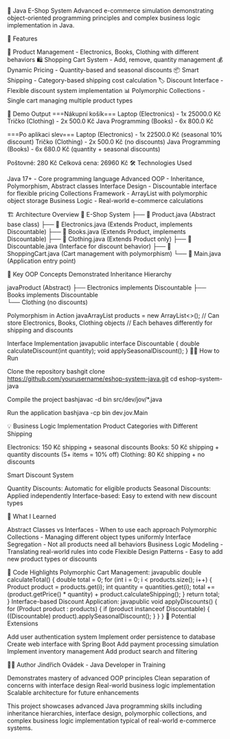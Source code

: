 🛒 Java E-Shop System
Advanced e-commerce simulation demonstrating object-oriented programming principles and complex business logic implementation in Java.

🚀 Features

🏪 Product Management - Electronics, Books, Clothing with different behaviors
🛍️ Shopping Cart System - Add, remove, quantity management
💰 Dynamic Pricing - Quantity-based and seasonal discounts
📦 Smart Shipping - Category-based shipping cost calculation
🏷️ Discount Interface - Flexible discount system implementation
📊 Polymorphic Collections - Single cart managing multiple product types

📸 Demo Output
===Nákupní košík===
Laptop (Electronics) - 1x 25000.0 Kč
Tričko (Clothing) - 2x 500.0 Kč
Java Programming (Books) - 6x 800.0 Kč

===Po aplikaci slev===
Laptop (Electronics) - 1x 22500.0 Kč (seasonal 10% discount)
Tričko (Clothing) - 2x 500.0 Kč (no discounts)
Java Programming (Books) - 6x 680.0 Kč (quantity + seasonal discounts)

Poštovné: 280 Kč
Celková cena: 26960 Kč
🛠️ Technologies Used

Java 17+ - Core programming language
Advanced OOP - Inheritance, Polymorphism, Abstract classes
Interface Design - Discountable interface for flexible pricing
Collections Framework - ArrayList with polymorphic object storage
Business Logic - Real-world e-commerce calculations

🏗️ Architecture Overview
📁 E-Shop System
├── 📄 Product.java (Abstract base class)
├── 📄 Electronics.java (Extends Product, implements Discountable)
├── 📄 Books.java (Extends Product, implements Discountable)
├── 📄 Clothing.java (Extends Product only)
├── 📄 Discountable.java (Interface for discount behavior)
├── 📄 ShoppingCart.java (Cart management with polymorphism)
└── 📄 Main.java (Application entry point)

🎯 Key OOP Concepts Demonstrated
Inheritance Hierarchy

javaProduct (Abstract)
├── Electronics implements Discountable
├── Books implements Discountable  
└── Clothing (no discounts)

Polymorphism in Action
javaArrayList<Product> products = new ArrayList<>();
// Can store Electronics, Books, Clothing objects
// Each behaves differently for shipping and discounts

Interface Implementation
javapublic interface Discountable {
    double calculateDiscount(int quantity);
    void applySeasonalDiscount();
}
🏃‍♂️ How to Run

Clone the repository
bashgit clone https://github.com/yourusername/eshop-system-java.git
cd eshop-system-java

Compile the project
bashjavac -d bin src/dev/jov/*.java

Run the application
bashjava -cp bin dev.jov.Main


💡 Business Logic Implementation
Product Categories with Different Shipping

Electronics: 150 Kč shipping + seasonal discounts
Books: 50 Kč shipping + quantity discounts (5+ items = 10% off)
Clothing: 80 Kč shipping + no discounts

Smart Discount System

Quantity Discounts: Automatic for eligible products
Seasonal Discounts: Applied independently
Interface-based: Easy to extend with new discount types

🧠 What I Learned

Abstract Classes vs Interfaces - When to use each approach
Polymorphic Collections - Managing different object types uniformly
Interface Segregation - Not all products need all behaviors
Business Logic Modeling - Translating real-world rules into code
Flexible Design Patterns - Easy to add new product types or discounts

🔧 Code Highlights
Polymorphic Cart Management:
javapublic double calculateTotal() {
    double total = 0;
    for (int i = 0; i < products.size(); i++) {
        Product product = products.get(i);
        int quantity = quantities.get(i);
        total += (product.getPrice() * quantity) + product.calculateShipping();
    }
    return total;
}
Interface-based Discount Application:
javapublic void applyDiscounts() {
    for (Product product : products) {
        if (product instanceof Discountable) {
            ((Discountable) product).applySeasonalDiscount();
        }
    }
}
🚀 Potential Extensions

 Add user authentication system
 Implement order persistence to database
 Create web interface with Spring Boot
 Add payment processing simulation
 Implement inventory management
 Add product search and filtering

👨‍💻 Author
Jindřich Ovádek - Java Developer in Training

Demonstrates mastery of advanced OOP principles
Clean separation of concerns with interface design
Real-world business logic implementation
Scalable architecture for future enhancements


This project showcases advanced Java programming skills including inheritance hierarchies, interface design, polymorphic collections, and complex business logic implementation typical of real-world e-commerce systems.
